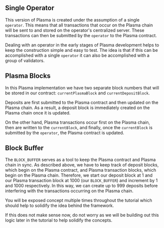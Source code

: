 ## Single Operator

This version of Plasma is created under the assumption of a single `operator`. This means that all transactions that occur on the Plasma chain will be sent to and stored on the operator's centralized server. These transactions can then be submitted by the `operator` to the Plasma contract.

Dealing with an operator in the early stages of Plasma development helps to keep the construction simple and easy to test. The idea is that if this can be accomplished with a single `operator` it can also be accomplished with a group of validators.

## Plasma Blocks 

In this Plasma implementation we have two separate block numbers that will be stored in our contract: `currentPlasmaBlock` and `currentDepositBlock`. 

Deposits are first submitted to the Plasma contract and then updated on the Plasma chain. As a result, a deposit block is immediately created on the Plasma chain once it is updated. 

On the other hand, Plasma transactions occur first on the Plasma chain, then are written to the `currentBlock`, and finally, once the `currentBlock` is submitted by the `operator`, the Plasma contract is updated.

## Block Buffer

The `BLOCK_BUFFER` serves as a tool to keep the Plasma contract and Plasma chain in sync. As described above, we have to keep track of deposit blocks, which begin on the Plasma contract, and Plasma transaction blocks, which begin on the Plasma chain. Therefore, we start our deposit block at 1 and our Plasma transaction block at 1000 (our `BLOCK_BUFFER`) and increment by 1 and 1000 respectively. In this way, we can create up to 999 deposits before interfering with the transactions occurring on the Plasma chain. 

You will be exposed concept multiple times throughout the tutorial which should help to solidify the idea behind the framework.

If this does not make sense now, do not worry as we will be building out this logic later in the tutorial to help solidify the concepts.
